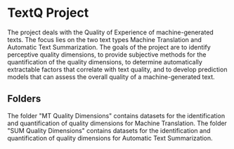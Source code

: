 # TextQ Project

The project deals with the Quality of Experience of machine-generated texts. The focus lies on the two text types Machine Translation and Automatic Text Summarization. The goals of the project are to identify perceptive quality dimensions, to provide subjective methods for the quantification of the quality dimensions, to determine automatically extractable factors that correlate with text quality, and to develop prediction models that can assess the overall quality of a machine-generated text. 

## Folders
The folder "MT Quality Dimensions" contains datasets for the identification and quantification of quality dimensions for Machine Translation.
The folder "SUM Quality Dimensions" contains datasets for the identification and quantification of quality dimensions for Automatic Text Summarization.
